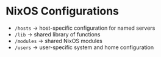# NixOS Configurations

- `/hosts` -> host-specific configuration for named servers
- `/lib` -> shared library of functions
- `/modules` -> shared NixOS modules
- `/users` -> user-specific system and home configuration